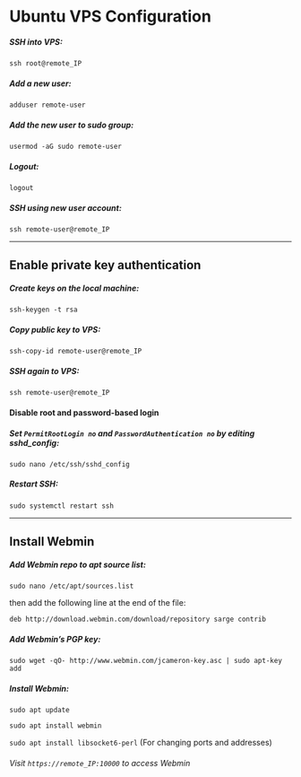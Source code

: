 # Ubuntu VPS Configuration

##### SSH into VPS:

`ssh root@remote_IP`

##### Add a new user:

`adduser remote-user`

##### Add the new user to sudo group:

`usermod -aG sudo remote-user`

##### Logout:

`logout`

##### SSH using new user account:

`ssh remote-user@remote_IP`

---

## Enable private key authentication

##### Create keys on the local machine:

`ssh-keygen -t rsa`

##### Copy public key to VPS:

`ssh-copy-id remote-user@remote_IP`

##### SSH again to VPS:

`ssh remote-user@remote_IP`

#### Disable root and password-based login

##### Set `PermitRootLogin no` and `PasswordAuthentication no` by editing sshd_config:

`sudo nano /etc/ssh/sshd_config`

##### Restart SSH:

`sudo systemctl restart ssh`

---

## Install Webmin

##### Add Webmin repo to apt source list:

`sudo nano /etc/apt/sources.list`

then add the following line at the end of the file:

`deb http://download.webmin.com/download/repository sarge contrib`

##### Add Webmin’s PGP key:

`sudo wget -qO- http://www.webmin.com/jcameron-key.asc | sudo apt-key add`

##### Install Webmin:

`sudo apt update`

`sudo apt install webmin`

`sudo apt install libsocket6-perl` (For changing ports and addresses)

###### Visit `https://remote_IP:10000` to access Webmin



